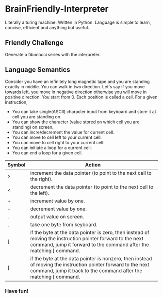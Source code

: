 # BrainFriendly-Interpreter

Literally a turing machine. Written in Python.  Language is simple to learn, concise, efficient and anything but useful.

## Friendly Challenge
Generate a fibonacci series with the interpreter.

## Language Semantics
Consider you have an infinitely long magnetic tape and you are standing exactly in middle. You can walk in two direction. Let's say if you move towards left. you move in negative direction otherwise you will move in positive direction. You start from 0. Each position is called a cell. For a given instruction, 
* You can take single(ASCII) character input from keyboard and store it at cell you are standing on. 
* You can show the character (value stored on which cell you are standing) on screen.
* You can incre/decrement the value for current cell.
* You can move to cell left to your current cell.
* You can move to cell right to your current cell.
* You can initiate a loop for a current cell.
* You can end a loop for a given cell.

Symbol | Action
-------|-------
> | increment the data pointer (to point to the next cell to the right).
< | decrement the data pointer (to point to the next cell to the left).
+ | increment value by one.
- | decrement value by one.
. | output value on screen.
, | take one byte from keyboard.
[ | if the byte at the data pointer is zero, then instead of moving the instruction pointer forward to the next command, jump it forward to the command after the matching ] command. 
] | if the byte at the data pointer is nonzero, then instead of moving the instruction pointer forward to the next command, jump it back to the command after the matching [ command. 


### Have fun!